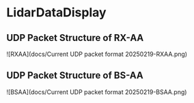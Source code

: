 # LidarDataDisplay
## UDP Packet Structure of RX-AA
![RXAA](docs/Current UDP packet format 20250219-RXAA.png)
## UDP Packet Structure of BS-AA
![BSAA](docs/Current UDP packet format 20250219-BSAA.png)